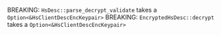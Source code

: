 BREAKING: `HsDesc::parse_decrypt_validate` takes a `Option<&HsClientDescEncKeypair>`
BREAKING: `EncryptedHsDesc::decrypt` takes a `Option<&HsClientDescEncKeypair>`
